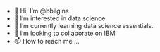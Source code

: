 - 👋 Hi, I’m @bbilgins
- 👀 I’m interested in data science
- 🌱 I’m currently learning data science essentials.
- 💞️ I’m looking to collaborate on IBM
- 📫 How to reach me ...

<!---
bbilgins/bbilgins is a ✨ special ✨ repository because its `README.md` (this file) appears on your GitHub profile.
You can click the Preview link to take a look at your changes.
--->
